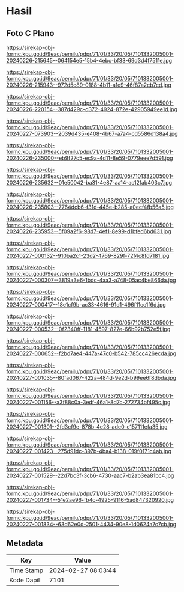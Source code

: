 # Hasil

## Foto C Plano

https://sirekap-obj-formc.kpu.go.id/9eac/pemilu/pdpr/71/01/33/20/05/7101332005001-20240226-215645--064154e5-15b4-4ebc-bf33-69d3d4f7511e.jpg

https://sirekap-obj-formc.kpu.go.id/9eac/pemilu/pdpr/71/01/33/20/05/7101332005001-20240226-215943--972d5c89-0188-4b11-a1e9-46f87a2cb7cd.jpg

https://sirekap-obj-formc.kpu.go.id/9eac/pemilu/pdpr/71/01/33/20/05/7101332005001-20240226-220154--387d429c-d372-4924-872e-42905949ee1d.jpg

https://sirekap-obj-formc.kpu.go.id/9eac/pemilu/pdpr/71/01/33/20/05/7101332005001-20240227-073903--2039d435-e408-4b67-a7a4-cd5586d138a4.jpg

https://sirekap-obj-formc.kpu.go.id/9eac/pemilu/pdpr/71/01/33/20/05/7101332005001-20240226-235000--eb9f27c5-ec9a-4d11-8e59-0779eee7d591.jpg

https://sirekap-obj-formc.kpu.go.id/9eac/pemilu/pdpr/71/01/33/20/05/7101332005001-20240226-235632--01e50042-ba31-4e87-aa14-ac12fab403c7.jpg

https://sirekap-obj-formc.kpu.go.id/9eac/pemilu/pdpr/71/01/33/20/05/7101332005001-20240226-235803--7764dcb6-f31d-445e-b285-a0ecf4fb56a5.jpg

https://sirekap-obj-formc.kpu.go.id/9eac/pemilu/pdpr/71/01/33/20/05/7101332005001-20240226-235953--5f09a2f6-98d7-4ef1-8e99-d1bfed6bd631.jpg

https://sirekap-obj-formc.kpu.go.id/9eac/pemilu/pdpr/71/01/33/20/05/7101332005001-20240227-000132--910ba2c1-23d2-4769-829f-72f4c8fd7181.jpg

https://sirekap-obj-formc.kpu.go.id/9eac/pemilu/pdpr/71/01/33/20/05/7101332005001-20240227-000307--3819a3e6-1bdc-4aa3-a748-05ac4be866da.jpg

https://sirekap-obj-formc.kpu.go.id/9eac/pemilu/pdpr/71/01/33/20/05/7101332005001-20240227-000417--18e1cf9b-ac33-4616-91d1-496f11cc1f6d.jpg

https://sirekap-obj-formc.kpu.go.id/9eac/pemilu/pdpr/71/01/33/20/05/7101332005001-20240227-000532--0f2340ff-1181-4597-827e-66b92b752e5f.jpg

https://sirekap-obj-formc.kpu.go.id/9eac/pemilu/pdpr/71/01/33/20/05/7101332005001-20240227-000652--f2bd7ae4-447a-47c0-b542-785cc426ecda.jpg

https://sirekap-obj-formc.kpu.go.id/9eac/pemilu/pdpr/71/01/33/20/05/7101332005001-20240227-001035--80fad067-422a-484d-9e2d-b99ee6f8dbda.jpg

https://sirekap-obj-formc.kpu.go.id/9eac/pemilu/pdpr/71/01/33/20/05/7101332005001-20240227-001156--a3f88c0a-3edf-46a1-8d7c-272734bf495c.jpg

https://sirekap-obj-formc.kpu.go.id/9eac/pemilu/pdpr/71/01/33/20/05/7101332005001-20240227-001301--2fd3cf9e-878b-4e28-ade0-c157111efa35.jpg

https://sirekap-obj-formc.kpu.go.id/9eac/pemilu/pdpr/71/01/33/20/05/7101332005001-20240227-001423--275d91dc-397b-4ba4-b138-019f0171c4ab.jpg

https://sirekap-obj-formc.kpu.go.id/9eac/pemilu/pdpr/71/01/33/20/05/7101332005001-20240227-001529--22d7bc3f-3cb6-4730-aac7-b2ab3ea81bc4.jpg

https://sirekap-obj-formc.kpu.go.id/9eac/pemilu/pdpr/71/01/33/20/05/7101332005001-20240227-001734--51e2ae96-fb4c-4925-9116-5ad847320920.jpg

https://sirekap-obj-formc.kpu.go.id/9eac/pemilu/pdpr/71/01/33/20/05/7101332005001-20240227-001834--63d62e0d-2501-4434-90e8-1d0624a7c7cb.jpg


## Metadata

| Key        | Value               |
| ---------- | ------------------- |
| Time Stamp | 2024-02-27 08:03:44 |
| Kode Dapil | 7101                |




